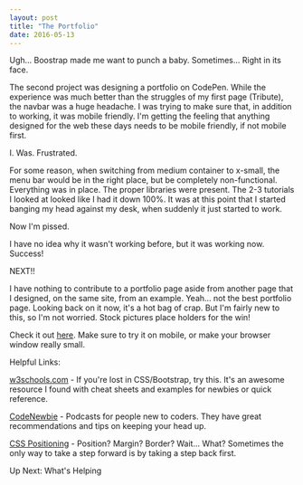 ```yaml
---
layout: post
title: "The Portfolio"
date: 2016-05-13
---
```


Ugh... Boostrap made me want to punch a baby. Sometimes... Right in its face.

The second project was designing a portfolio on CodePen. While the experience was much better than the struggles of my first page (Tribute), the navbar was a huge headache. I was trying to make sure that, in addition to working, it was mobile friendly. I'm getting the feeling that anything designed for the web these days needs to be mobile friendly, if not mobile first.

I. Was. Frustrated.

For some reason, when switching from medium container to x-small, the menu bar would be in the right place, but be completely non-functional. Everything was in place. The proper libraries were present. The 2-3 tutorials I looked at looked like I had it down 100%. It was at this point that I started banging my head against my desk, when suddenly it just started to work.

Now I'm pissed.

I have no idea why it wasn't working before, but it was working now. Success!

NEXT!!

I have nothing to contribute to a portfolio page aside from another page that I designed, on the same site, from an example. Yeah... not the best portfolio page. Looking back on it now, it's a hot bag of crap. But I'm fairly new to this, so I'm not worried. Stock pictures place holders for the win!

Check it out <a href="https://codepen.io/falterfriday/pen/MyzNVe" target="_blank">here</a>. Make sure to try it on mobile, or make your browser window really small.

 

Helpful Links:

<a href="http://www.w3schools.com/bootstrap/default.asp" target="_blank">w3schools.com</a> - If you're lost in CSS/Bootstrap, try this. It's an awesome resource I found with cheat sheets and examples for newbies or quick reference.

<a href="http://www.codenewbie.org" target="_blank">CodeNewbie</a> - Podcasts for people new to coders. They have great recommendations and tips on keeping your head up.

<a href="http://vanseodesign.com/css/css-positioning/" target="_blank">CSS Positioning</a> - Position? Margin? Border? Wait... What? Sometimes the only way to take a step forward is by taking a step back first.


Up Next: What's Helping
